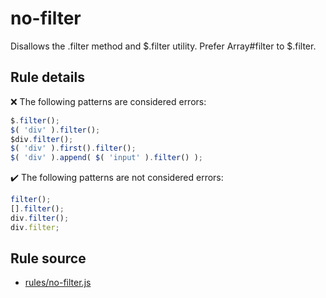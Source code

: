 # no-filter

Disallows the .filter method and $.filter utility. Prefer Array#filter to $.filter.

## Rule details

❌ The following patterns are considered errors:
```js
$.filter();
$( 'div' ).filter();
$div.filter();
$( 'div' ).first().filter();
$( 'div' ).append( $( 'input' ).filter() );
```

✔️ The following patterns are not considered errors:
```js
filter();
[].filter();
div.filter();
div.filter;
```
## Rule source

* [rules/no-filter.js](../rules/no-filter.js)
